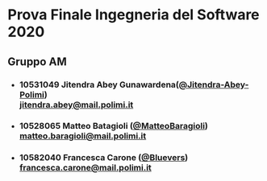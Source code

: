# Prova Finale Ingegneria del Software 2020
## Gruppo AM

- ###   10531049   Jitendra Abey Gunawardena([@Jitendra-Abey-Polimi](https://github.com/Jitendra-Abey-Polimi))<br>jitendra.abey@mail.polimi.it
- ###   10528065    Matteo Batagioli ([@MatteoBaragioli](https://github.com/MatteoBaragioli))<br>matteo.baragioli@mail.polimi.it
- ###   10582040   Francesca Carone ([@Bluevers](https://github.com/Bluevers))<br>francesca.carone@mail.polimi.it
